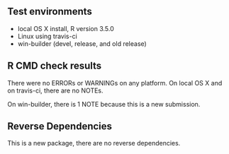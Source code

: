 ## Test environments
* local OS X install, R version 3.5.0
* Linux using travis-ci
* win-builder (devel, release, and old release)

## R CMD check results
There were no ERRORs or WARNINGs on any platform.
On local OS X and on travis-ci, there are no NOTEs. 

On win-builder, there is 1 NOTE because this is a new submission.

## Reverse Dependencies
This is a new package, there are no reverse dependencies. 
